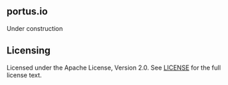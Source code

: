 ## portus.io

Under construction

## Licensing

Licensed under the Apache License, Version 2.0. See
[LICENSE](https://github.com/SUSE/Portus/blob/master/LICENSE) for the full
license text.
